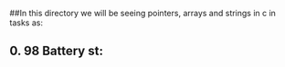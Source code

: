 ##In this directory we will be seeing pointers, arrays and strings in c  in tasks as:
##	0. 98 Battery st:
